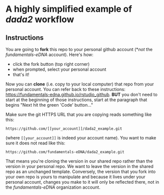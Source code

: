 # A highly simplified example of *dada2* workflow

## Instructions

You are going to **fork** this repo to your personal github account (**not* the *fundamentals-eDNA* account).  Here's how:

- click the fork button (top right corner)
- when prompted, select your personal account
- that's it!

Now you can **clone** (i.e. copy to your local computer) that repo from your personal account.  You can refer back to these instructions: https://fundamentals-edna.github.io/rstudio_github.  **BUT** you don't need to start at the beginning of those instructions, start at the paragraph that begins "Next hit the green 'Code' button..."

Make sure the git HTTPS URL that you are copying reads something like this:

```
https://github.com/[[your_account]]/dada2_example.git
```

(where `[[your_account]]` is indeed your account name).  You want to make sure it does not read like this:

```
https://github.com/fundamentals-eDNA/dada2_example.git
```

That means you're cloning the version in our shared repo rather than the version in your personal repo.  We want to leave the version in the shared repo as an unchanged template.  Conversely, the version that you fork into your own repo is yours to manipulate and because it lives under your personal account, changes you make to it will only be reflected there, not in the *fundamentals-eDNA* organization account.
